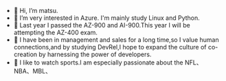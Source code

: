 - 👋 Hi, I’m matsu.
- 👀 I’m very interested in Azure. I'm mainly study Linux and Python.
- 🌱 Last year I passed the AZ-900 and AI-900.This year I will be attempting the AZ-400 exam.
- 💞️ I have been in management and sales for a long time,so I value human connections,and by studying DevRel,I hope to expand the culture of co-creation by harnessing the power of developers.
- 🏈 I like to watch sports.I am especially passionate about the NFL、NBA、MBL、

<!---
antmatsu2000/antmatsu2000 is a ✨ special ✨ repository because its `README.md` (this file) appears on your GitHub profile.
You can click the Preview link to take a look at your changes.
--->

